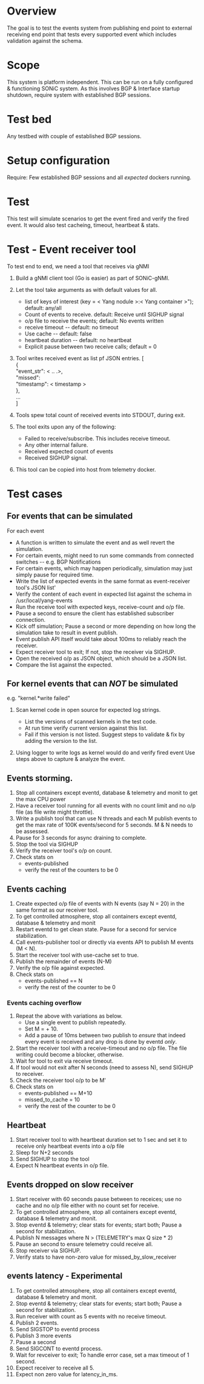# Overview
The goal is to test the events system from publishing end point to external receiving end point that tests every supported event which includes validation against the schema.

# Scope
This system is platform independent. This can be run on a fully configured & functioning SONiC system. As this involves BGP & Interface startup shutdown, require system with established BGP sessions.

# Test bed
Any testbed with couple of established BGP sessions.

# Setup configuration
Require: Few established BGP sessions and all *expected* dockers running.

# Test
This test will simulate scenarios to get the event fired and verify the fired event. It would also test cacheing, timeout, heartbeat & stats.

# Test - Event receiver tool
To test end to end, we need a tool that receives via gNMI

1) Build a gNMI client tool (Go is easier) as part of SONiC-gNMI.
2) Let the tool take arguments as with default values for all.
   * list of keys of interest (key = < Yang nodule >:< Yang container >"); default: any/all
   * Count of events to receive. default: Receive until SIGHUP signal
   * o/p file to receive the events; default: No events written
   * receive timeout -- default: no timeout
   * Use cache -- default: false
   * heartbeat duration -- default: no heartbeat
   * Explicit pause between two receive calls; default = 0
  
3) Tool writes received event as list pf JSON entries.
   [</br>
      {</br>
         "event_str": < .. .>,</br>
         "missed": <cnt></br>
         "timestamp": < timestamp ></br>
      },</br>
      ...</br>
   ]</br>
4) Tools spew total count of received events into STDOUT, during exit.
 
5) The tool exits upon any of the following:
   * Failed to receive/subscribe. This includes receive timeout.
   * Any other internal failure.
   * Received expected count of events
   * Received SIGHUP signal.
  
5) This tool can be copied into host from telemetry docker.

# Test cases
## For events that can be simulated
For each event</br>
   * A function is written to simulate the event and as well revert the simulation.
   * For certain events, might need to run some commands from connected switches -- e.g. BGP Notifications
   * For certain events, which may happen periodically, simulation may just simply pause for required time.
   * Write the list of expected events in the same format as event-receiver tool's JSON list'
   * Verify the content of each event in expected list against the schema in /usr/local/yang-events
   * Run the receive tool with expected keys, receive-count and o/p file.
   * Pause a second to ensure the client has established subscriber connection.
   * Kick off simulation; Pause a second or more depending on how long the simulation take to result in event publish. 
   * Event publish API itself would take about 100ms to reliably reach the receiver.
   * Expect receiver tool to exit; If not, stop the receiver via SIGHUP.
   * Open the received o/p as JSON object, which should be a JSON list.
   * Compare the list against the expected.
  
## For kernel events that can *NOT* be simulated
   e.g. "kernel.*write failed" 
1) Scan kernel code in open source for expected log strings.
    * List the versions of scanned kernels in the test code.
    * At run time verify current version against this list.
    * Fail if this version is not listed. Suggest steps to validate & fix by adding the version to the list.
  
2) Using logger to write logs as kernel would do and verify fired event
   Use steps above to capture & analyze the event.
  
## Events storming.
1) Stop all containers except eventd, database & telemetry and monit to get the max CPU power
2) Have a receiver tool running for all events with no count limit and no o/p file (as file write might throttle).
3) Write a publish tool that can use N threads and each M publish events to get the max rate of 100K events/second for 5 seconds. M & N needs to be assessed.
4) Pause for 3 seconds for async draining to complete.
5) Stop the tool via SIGHUP
6) Verify the receiver tool's o/p on count.
7) Check stats on  
   * events-published
   * verify the rest of the counters to be 0
  
## Events caching
1) Create expected o/p file of events with N events (say N = 20) in the same format as our receiver tool.
2) To get controlled atmosphere, stop all containers except eventd, database & telemetry and monit 
3) Restart eventd to get clean state. Pause for a second for service stabilization.
4) Call events-publisher tool or directly via events API to publish M events (M < N).
5) Start the receiver tool with use-cache set to true.
6) Publish the remainder of events (N-M)
7) Verify the o/p file against expected.
8) Check stats on  
   * events-published == N
   * verify the rest of the counter to be 0                                                                                    

### Events caching overflow
1) Repeat the above with variations as below.
   * Use a single event to publish repeatedly.
   * Set M = <Max cache size> + 10.
   * Add a pause of 10ms between two publish to *ensure* that indeed every event is received and any drop is done by eventd *only*.
2) Start the receiver tool with a receive-timeout and no o/p file. The file writing could become a blocker, otherwise.
4) Wait for tool to exit via receive timeout.
5) If tool would not exit after N seconds (need to assess N), send SIGHUP to receiver.
6) Check the receiver tool o/p to be M'
7) Check stats on  
   * events-published == M+10
   * missed_to_cache = 10
   * verify the rest of the counter to be 0
                                                                                 
## Heartbeat
1) Start receiver tool to with heartbeat duration set to 1 sec and set it to receive only heartbeat events into a o/p file
2) Sleep for N+2 seconds
3) Send SIGHUP to stop the tool
4) Expect N heartbeat events in o/p file.
  
## Events dropped on slow receiver
1) Start receiver with 60 seconds pause between to receices; use no cache and no o/p file either with no count set for receive. 
2) To get controlled atmosphere, stop all containers except eventd, database & telemetry and monit.
3) Stop eventd & telemetry; clear stats for events; start both; Pause a second for stabilization.
3) Publish N messages where N > (TELEMETRY's max Q size * 2)
4) Pause an second to ensure telemetry could receive all.
5) Stop receiver via SIGHUP.
6) Verify stats to have non-zero value for missed_by_slow_receiver

  
## events latency  - Experimental
1) To get controlled atmosphere, stop all containers except eventd, database & telemetry and monit.
2) Stop eventd & telemetry; clear stats for events; start both; Pause a second for stabilization.
3) Run receiver with count as 5 events with no receive timeout.
3) Publish 2 events.
4) Send SIGSTOP to eventd process
5) Publish 3 more events
6) Pause a second
7) Send SIGCONT to eventd process.
8) Wait for revceiver to exit; To handle error case, set a max timeout of 1 second. 
9) Expect receiver to receive all 5.
10) Expect non zero value for latency_in_ms.
  
